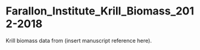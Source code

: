 # Farallon_Institute_Krill_Biomass_2012-2018
Krill biomass data from (insert manuscript reference here).  
